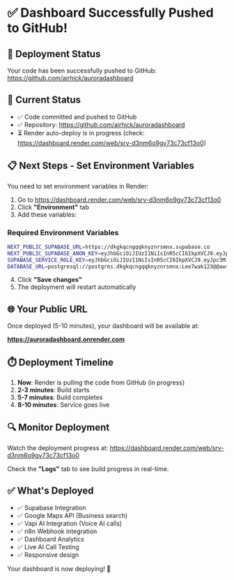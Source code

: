 # ✅ Dashboard Successfully Pushed to GitHub!

## 🎉 **Deployment Status**

Your code has been successfully pushed to GitHub: https://github.com/airhick/auroradashboard

## 🚀 **Current Status**

- ✅ Code committed and pushed to GitHub
- ✅ Repository: https://github.com/airhick/auroradashboard
- ⏳ Render auto-deploy is in progress (check: https://dashboard.render.com/web/srv-d3nm6o9gv73c73cf13o0)

## 📋 **Next Steps - Set Environment Variables**

You need to set environment variables in Render:

1. Go to https://dashboard.render.com/web/srv-d3nm6o9gv73c73cf13o0
2. Click **"Environment"** tab  
3. Add these variables:

### **Required Environment Variables**

```bash
NEXT_PUBLIC_SUPABASE_URL=https://dkgkqcngqqknyznrsmnx.supabase.co
NEXT_PUBLIC_SUPABASE_ANON_KEY=eyJhbGciOiJIUzI1NiIsInR5cCI6IkpXVCJ9.eyJpc3MiOiJzdXBhYmFzZSIsInJlZiI6ImRrZ2txY25ncXFrbnl6bnJzbW54Iiwicm9sZSI6ImFub24iLCJpYXQiOjE3NjAyMDAyNDQsImV4cCI6MjA3NTc3NjI0NH0.ffPfkyWedtVpiWo3jRsglRekPSPSYD7N-tqEB_erVL0
SUPABASE_SERVICE_ROLE_KEY=eyJhbGciOiJIUzI1NiIsInR5cCI6IkpXVCJ9.eyJpc3MiOiJzdXBhYmFzZSIsInJlZiI6ImRrZ2txY25ncXFrbnl6bnJzbW54Iiwicm9sZSI6InNlcnZpY2Vfcm9sZSIsImlhdCI6MTc2MDIwMDI0NCwiZXhwIjoyMDc1Nzc2MjQ0fQ.RKf5KOj-O4Kkrlx1U-emN-NXGboGI5dLQctH287qriw
DATABASE_URL=postgresql://postgres.dkgkqcngqqknyznrsmnx:Lee7wak123@@aws-1-eu-west-2.pooler.supabase.com:6543/postgres
```

4. Click **"Save changes"**
5. The deployment will restart automatically

## 🌐 **Your Public URL**

Once deployed (5-10 minutes), your dashboard will be available at:

**https://auroradashboard.onrender.com**

## ⏱️ **Deployment Timeline**

1. **Now**: Render is pulling the code from GitHub (in progress)
2. **2-3 minutes**: Build starts
3. **5-7 minutes**: Build completes
4. **8-10 minutes**: Service goes live

## 🔍 **Monitor Deployment**

Watch the deployment progress at:
https://dashboard.render.com/web/srv-d3nm6o9gv73c73cf13o0

Check the **"Logs"** tab to see build progress in real-time.

## ✅ **What's Deployed**

- ✅ Supabase Integration
- ✅ Google Maps API (Business search)
- ✅ Vapi AI Integration (Voice AI calls)
- ✅ n8n Webhook integration
- ✅ Dashboard Analytics
- ✅ Live AI Call Testing
- ✅ Responsive design

Your dashboard is now deploying! 🎉
